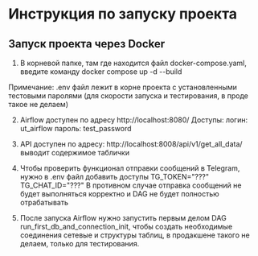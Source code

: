 # Инструкция по запуску проекта #
## Запуск проекта через Docker ##

1. В корневой папке, там где находится файл docker-compose.yaml, введите команду
docker compose up -d --build 

Примечание: .env файл лежит в корне проекта с установленными тестовыми паролями (для скорости запуска и тестирования, в проде такое не делаем)

2. Airflow доступен по адресу http://localhost:8080/ 
Доступы: логин: ut_airflow пароль: test_password

3. API доступен по адресу: 
http://localhost:8008/api/v1/get_all_data/ 
выводит содержимое таблички

4. Чтобы проверить функционал отправки сообщений в Telegram, нужно в .env файл добавить доступы
TG_TOKEN="???"
TG_CHAT_ID="???"
В противном случае отправка сообщений не будет выполняться корректно и DAG не будет полностью отрабатывать

5. После запуска Airflow нужно запустить первым делом DAG run_first_db_and_connection_init, чтобы создать необходимые соединения сетевые и структуры таблиц, в продакшене такого не делаем, только для тестирования.